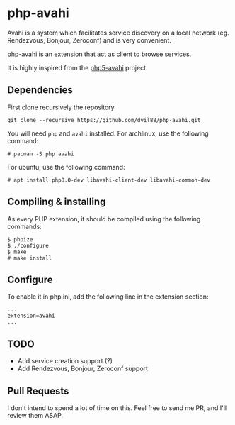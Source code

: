 php-avahi
=========

Avahi is a system which facilitates service discovery on a local network (eg. Rendezvous, Bonjour, Zeroconf) and is very convenient.

php-avahi is an extension that act as client to browse services.

It is highly inspired from the [php5-avahi](https://code.google.com/archive/p/php5-avahi/) project.

Dependencies
------------

First clone recursively the repository

```
git clone --recursive https://github.com/dvil88/php-avahi.git
```

You will need `php` and `avahi` installed.
For archlinux, use the following command:

```
# pacman -S php avahi
```

For ubuntu, use the following command:

```
# apt install php8.0-dev libavahi-client-dev libavahi-common-dev
```

Compiling & installing
----------------------

As every PHP extension, it should be compiled using the following commands:

```
$ phpize
$ ./configure
$ make
# make install
```

Configure
---------

To enable it in php.ini, add the following line in the extension section:

```
...
extension=avahi
...
```

TODO
----

* Add service creation support (?)
* Add Rendezvous, Bonjour, Zeroconf support

Pull Requests
-------------

I don't intend to spend a lot of time on this. Feel free to send me PR, and I'll review them ASAP.
